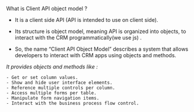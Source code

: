What is Client API object model ?

- It is a client side API (API is intended to use on client side).

- Its structure is object model, meaning API is organized into objects, to interact with the CRM programmatically(we use js) .

- So, the name “Client API Object Model” describes a system that allows developers to interact with CRM apps using objects and methods.

_It provides objects and methods like :_

```
- Get or set column values.
- Show and hide user interface elements.
- Reference multiple controls per column.
- Access multiple forms per table.
- Manipulate form navigation items.
- Interact with the business process flow control.

```